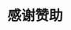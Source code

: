 # 感谢赞助
<template>
  <div v-html="content"></div>
</template>

<script>
import axios from "axios";
export default {
  data() {
    return {
      content: "",
    };
  },
  mounted() {
    axios
      .get("https://nsc6.nstarmc.cn/servers/zanzhu.txt")
      .then((response) => {
        this.content = response.data;
      })
      .catch((error) => {
        console.error(error);
      });
  },
};
</script>
